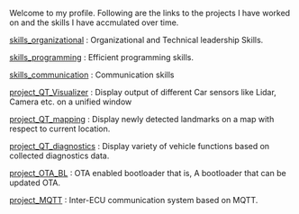 Welcome to my profile. Following are the links to the projects I have worked on and the skills I have accmulated over time.

[skills_organizational](https://github.com/VivekChugh/profille/blob/main/skills_organizational.md) : Organizational and Technical leadership Skills.

[skills_programming](https://github.com/VivekChugh/profille/blob/main/skills_programming.md) : Efficient programming skills.

[skills_communication](https://github.com/VivekChugh/profille/blob/main/skills_communication.md) : Communication skills

[project_QT_Visualizer](https://github.com/VivekChugh/profille/blob/main/project_QT_visualizer.md) : Display output of different Car sensors like Lidar, Camera etc. on a unified window

[project_QT_mapping](https://github.com/VivekChugh/profille/blob/main/project_QT_mapping.md) : Display newly detected landmarks on a map with respect to current location.

[project_QT_diagnostics](https://github.com/VivekChugh/profille/blob/main/project_QT_diaganotics.md) : Display variety of vehicle functions based on collected diagnostics data.

[project_OTA_BL](https://github.com/VivekChugh/profille/blob/main/project_OTA_BL.md) : OTA enabled bootloader that is, A bootloader that can be updated OTA.

[project_MQTT](https://github.com/VivekChugh/profille/blob/main/project_MQTT.md) : Inter-ECU communication system based on MQTT. 

